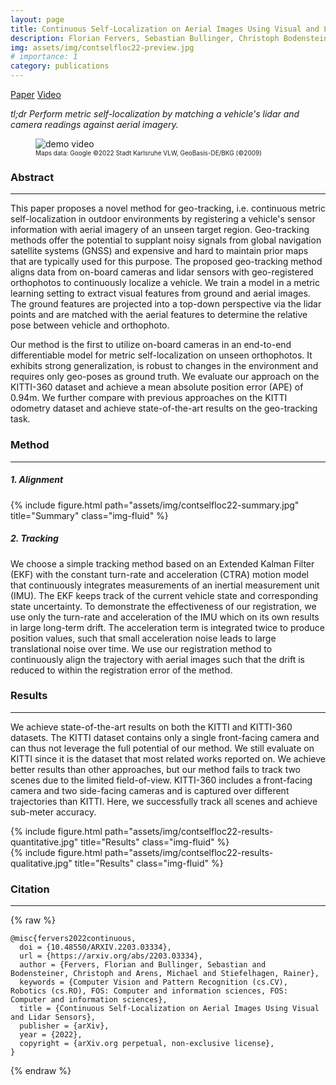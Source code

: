 ```yaml
---
layout: page
title: Continuous Self-Localization on Aerial Images Using Visual and Lidar Sensors
description: Florian Fervers, Sebastian Bullinger, Christoph Bodensteiner, Michael Arens, Rainer Stiefelhagen<br>Accepted at IROS22
img: assets/img/contselfloc22-preview.jpg
# importance: 1
category: publications
---
```


<a href="https://arxiv.org/abs/2203.03334" class="btn btn-sm z-depth-1" role="button">Paper</a>
<a href="https://www.youtube.com/watch?v=4H-d2gHNcm0" class="btn btn-sm z-depth-1" role="button">Video</a>


*tl;dr Perform metric self-localization by matching a vehicle's lidar and camera readings against aerial imagery.*

<div class="row justify-content-sm-center">
    <div class="col-md-auto">
        <figure>
            <picture>
                <img  src="/assets/img/contselfloc22-demo.gif"  title="demo video" />
            </picture>
            <figcaption class="caption"><font size="1"> Maps data: Google ©2022 Stadt Karlsruhe VLW, GeoBasis-DE/BKG (©2009)</font></figcaption>
        </figure>
    </div>
</div>

### Abstract
---

This paper proposes a novel method for geo-tracking, i.e. continuous metric self-localization in outdoor environments by registering a vehicle's sensor information with aerial imagery of an unseen target region. Geo-tracking methods offer the potential to supplant noisy signals from global navigation satellite systems (GNSS) and expensive and hard to maintain prior maps that are typically used for this purpose. The proposed geo-tracking method aligns data from on-board cameras and lidar sensors with geo-registered orthophotos to continuously localize a vehicle. We train a model in a metric learning setting to extract visual features from ground and aerial images. The ground features are projected into a top-down perspective via the lidar points and are matched with the aerial features to determine the relative pose between vehicle and orthophoto.

Our method is the first to utilize on-board cameras in an end-to-end differentiable model for metric self-localization on unseen orthophotos. It exhibits strong generalization, is robust to changes in the environment and requires only geo-poses as ground truth. We evaluate our approach on the KITTI-360 dataset and achieve a mean absolute position error (APE) of 0.94m. We further compare with previous approaches on the KITTI odometry dataset and achieve state-of-the-art results on the geo-tracking task.

### Method
---

##### 1. Alignment

<div class="row justify-content-sm-center">
    {% include figure.html path="assets/img/contselfloc22-summary.jpg" title="Summary" class="img-fluid" %}
</div>

##### 2. Tracking

We choose a simple tracking method based on an Extended Kalman Filter (EKF) with the constant turn-rate and acceleration (CTRA) motion model that continuously integrates measurements of an inertial measurement unit (IMU). The EKF keeps track of the current vehicle state and corresponding state uncertainty. To demonstrate the effectiveness of our registration, we use only the turn-rate and acceleration of the IMU which on its own results in large long-term drift. The acceleration term is integrated twice to produce position values, such that small acceleration noise leads to large translational noise over time. We use our registration method to continuously align the trajectory with aerial images such that the drift is reduced to within the registration error of the method.

### Results
---

We achieve state-of-the-art results on both the KITTI and KITTI-360 datasets. The KITTI dataset contains only a single front-facing camera and can thus not leverage the full potential of our method. We still evaluate on KITTI since it is the dataset that most related works reported on. We achieve better results than other approaches, but our method fails to track two scenes due to the limited field-of-view. KITTI-360 includes a front-facing camera and two side-facing cameras and is captured over different trajectories than KITTI. Here, we successfully track all scenes and achieve sub-meter accuracy.

<div class="row justify-content-sm-center">
    {% include figure.html path="assets/img/contselfloc22-results-quantitative.jpg" title="Results" class="img-fluid" %}
</div>

<div class="row justify-content-sm-center">
    <div class="col-sm-7 mt-3 mt-md-0">
        {% include figure.html path="assets/img/contselfloc22-results-qualitative.jpg" title="Results" class="img-fluid" %}
    </div>
</div>

### Citation
---

{% raw %}
```
@misc{fervers2022continuous,
  doi = {10.48550/ARXIV.2203.03334},
  url = {https://arxiv.org/abs/2203.03334},
  author = {Fervers, Florian and Bullinger, Sebastian and Bodensteiner, Christoph and Arens, Michael and Stiefelhagen, Rainer},
  keywords = {Computer Vision and Pattern Recognition (cs.CV), Robotics (cs.RO), FOS: Computer and information sciences, FOS: Computer and information sciences},
  title = {Continuous Self-Localization on Aerial Images Using Visual and Lidar Sensors},
  publisher = {arXiv},
  year = {2022},
  copyright = {arXiv.org perpetual, non-exclusive license},
}
```
{% endraw %}
